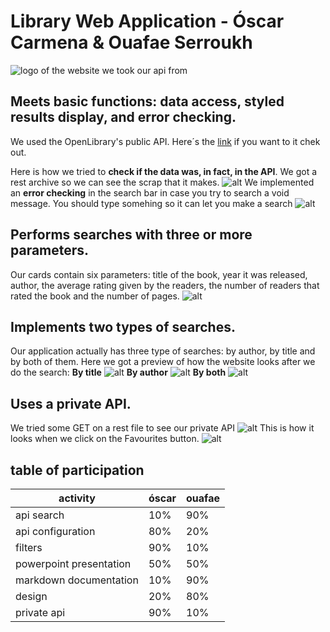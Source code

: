 ﻿# Library Web Application - Óscar Carmena & Ouafae Serroukh

![logo of the website we took our api from](https://openlibrary.org/static/images/openlibrary-logo-tighter.svg)

## Meets basic functions: data access, styled results display, and error checking.
We used the OpenLibrary's public API. Here´s the [link](https://openlibrary.org/developers/api) if you want to it chek out.

Here is how we tried to **check if the data was, in fact, in the API**. We got a rest archive so we can see the scrap that it makes. 
![alt](https://github.com/oscarcmn/P6.1-OpenLibrary/blob/main/src/img-screenshots/data_access.png)
We implemented an **error checking** in the search bar in case you try to search a void message. You should type somehing so it can let you make a search
![alt](https://github.com/oscarcmn/P6.1-OpenLibrary/blob/main/src/img-screenshots/error_checking_2.png)


## Performs searches with three or more parameters.
Our cards contain six parameters: title of the book, year it was released, author, the average rating given by the readers, the number of readers that rated the book and the number of pages. 
![alt](https://github.com/oscarcmn/P6.1-OpenLibrary/blob/main/src/img-screenshots/three-parameters.png)

## Implements two types of searches.
Our application actually has three type of searches: by author, by title and by both of them. Here we got a preview of how the website looks after we do the search:
**By title**
![alt](https://github.com/oscarcmn/P6.1-OpenLibrary/blob/main/src/img-screenshots/2typesofsearches_title.png)
**By author**
![alt](https://github.com/oscarcmn/P6.1-OpenLibrary/blob/main/src/img-screenshots/2typesofsearches_author.png)
**By both**
![alt](https://github.com/oscarcmn/P6.1-OpenLibrary/blob/main/src/img-screenshots/2typesofsearches_all.png)



## Uses a private API.
We tried some GET on a rest file to see our private API 
![alt](https://github.com/oscarcmn/P6.1-OpenLibrary/blob/main/src/img-screenshots/private_api_code.png)
This is how it looks when we click on the Favourites button.
![alt](https://github.com/oscarcmn/P6.1-OpenLibrary/blob/main/src/img-screenshots/private_api_preview.png)



## table of participation
| activity | óscar     | ouafae | 
|-----------|-----------|-----------|
| api search   |  10% | 90%
| api configuration  | 80%  | 20%  | 
| filters  | 90%  | 10%  | 
| powerpoint presentation | 50%  | 50%  | 
|  markdown documentation | 10%  | 90%  | 
|  design | 20%  | 80%  |
|  private api | 90%  | 10%  |
 
